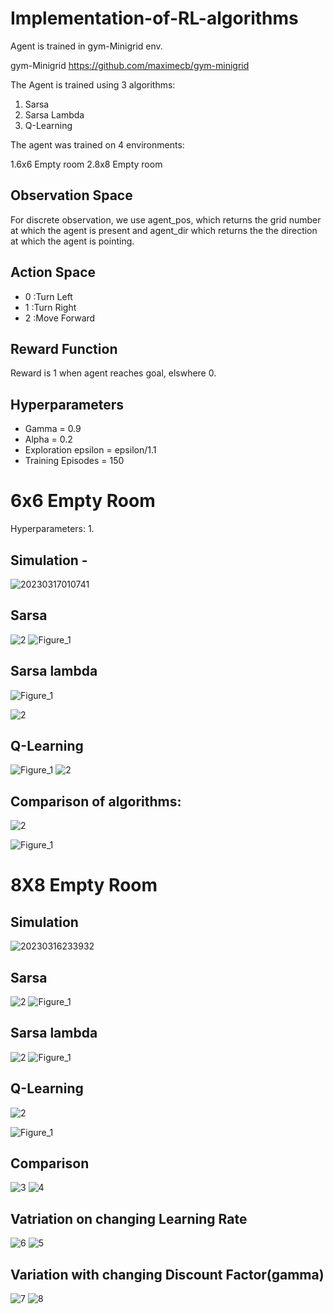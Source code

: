 # Implementation-of-RL-algorithms
Agent is trained in gym-Minigrid env.


gym-Minigrid https://github.com/maximecb/gym-minigrid


The Agent is trained using 3 algorithms:
1. Sarsa 
2. Sarsa Lambda
3. Q-Learning

The agent was trained on 4 environments:

1.6x6 Empty room
2.8x8 Empty room
## Observation Space
For discrete observation, we use agent_pos, which returns the grid number at which the agent is present and agent_dir which returns the the direction at which the agent is pointing.

## Action Space 
* 0	:Turn Left
* 1	:Turn Right
* 2	:Move Forward

## Reward Function 
Reward is 1 when agent reaches goal, elswhere 0.

## Hyperparameters
* Gamma = 0.9
* Alpha = 0.2
* Exploration 
    epsilon = epsilon/1.1
* Training Episodes = 150  
   



# 6x6 Empty Room 

Hyperparameters:
1. 
 
## Simulation -
![20230317010741](https://user-images.githubusercontent.com/109021179/225740672-c190c049-6d3c-4bdb-89eb-385cef883bbe.gif)

## Sarsa

![2 ](https://user-images.githubusercontent.com/109021179/225908985-6fae7b75-2e6d-415b-942b-796ecb5eff5b.png)  ![Figure_1](https://user-images.githubusercontent.com/109021179/225892794-a002fb91-fd8b-46c8-b98b-319b07ef198a.png )
## Sarsa lambda
![Figure_1](https://user-images.githubusercontent.com/109021179/225893486-8dc19a07-4042-4c33-80fd-ba95669fa585.png)

![2](https://user-images.githubusercontent.com/109021179/225892980-0232a28c-359a-4a56-9634-ae98fa75036f.png)
## Q-Learning

![Figure_1](https://user-images.githubusercontent.com/109021179/225893145-add080e1-27be-4bba-85e1-c4df0daa5085.png)
![2](https://user-images.githubusercontent.com/109021179/225894014-8c246efb-c8b1-4206-8e27-1389d5a57ed5.png)

## Comparison of algorithms:
![2](https://user-images.githubusercontent.com/109021179/225894395-0668564d-6a84-4d4a-bc09-68690ac1c307.png)

![Figure_1](https://user-images.githubusercontent.com/109021179/225894302-d72ad635-37e7-4980-a8df-b8db5e7b03fb.png)

# 8X8 Empty Room

## Simulation
![20230316233932](https://user-images.githubusercontent.com/109021179/225906097-33634596-6e56-412b-9bee-ab7649075a96.gif)

## Sarsa
![2](https://user-images.githubusercontent.com/109021179/225897340-c8ebe377-f3ea-4fab-a3a7-6e133167f211.png)
![Figure_1](https://user-images.githubusercontent.com/109021179/225897656-38c26c04-9a7b-4307-bafe-6334c729e120.png)
## Sarsa lambda
![2](https://user-images.githubusercontent.com/109021179/225898124-f15d632e-38af-4a12-8b1d-5edce4ebac45.png)
![Figure_1](https://user-images.githubusercontent.com/109021179/225897995-b0a464c5-9738-453d-a7a6-8c39d9404fd8.png)

## Q-Learning
![2](https://user-images.githubusercontent.com/109021179/225899132-52ce2dde-b16f-4652-b8a4-a972f86f5a32.png)

![Figure_1](https://user-images.githubusercontent.com/109021179/225898400-4038c8c1-666f-46c4-aa39-d66a9c8c88f5.png)

## Comparison
![3](https://user-images.githubusercontent.com/109021179/225898613-3f42cd1d-72f7-4957-b800-c01162b2b5c3.png)
![4](https://user-images.githubusercontent.com/109021179/225898677-82e1ac7b-43a1-4ae3-9334-8a4e248e99f6.png)

## Vatriation on changing Learning Rate 
![6](https://user-images.githubusercontent.com/109021179/225971816-e4ab977f-1974-4d73-b742-77231b4d5ecb.png)
![5](https://user-images.githubusercontent.com/109021179/225971942-63151659-30ce-4d02-b71b-554f4b688c11.png)

## Variation with changing Discount Factor(gamma)
![7](https://user-images.githubusercontent.com/109021179/225972153-83cd81d5-9ba1-4a19-a7b1-2c8b7988a253.png)
![8](https://user-images.githubusercontent.com/109021179/225972204-9d11ea60-1082-4fb2-a254-ecc1477455b8.png)






